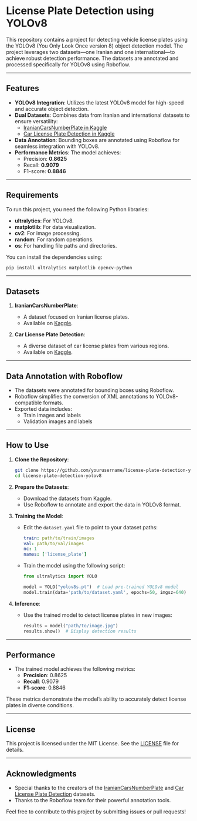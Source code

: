 # License Plate Detection using YOLOv8

This repository contains a project for detecting vehicle license plates using the YOLOv8 (You Only Look Once version 8) object detection model. The project leverages two datasets—one Iranian and one international—to achieve robust detection performance. The datasets are annotated and processed specifically for YOLOv8 using Roboflow.

---

## Features

- **YOLOv8 Integration**: Utilizes the latest YOLOv8 model for high-speed and accurate object detection.
- **Dual Datasets**: Combines data from Iranian and international datasets to ensure versatility:
  - [IranianCarsNumberPlate in Kaggle](https://www.kaggle.com/datasets/skhalili/iraniancarnumberplate)
  - [Car License Plate Detection in Kaggle](https://www.kaggle.com/datasets/andrewmvd/car-plate-detection)
- **Data Annotation**: Bounding boxes are annotated using Roboflow for seamless integration with YOLOv8.
- **Performance Metrics**: The model achieves:
  - Precision: **0.8625**
  - Recall: **0.9079**
  - F1-score: **0.8846**

---

## Requirements

To run this project, you need the following Python libraries:

- **ultralytics**: For YOLOv8.
- **matplotlib**: For data visualization.
- **cv2**: For image processing.
- **random**: For random operations.
- **os**: For handling file paths and directories.

You can install the dependencies using:
```bash
pip install ultralytics matplotlib opencv-python
```

---

## Datasets

1. **IranianCarsNumberPlate**:
   - A dataset focused on Iranian license plates.
   - Available on [Kaggle](https://www.kaggle.com/datasets/skhalili/iraniancarnumberplate).

2. **Car License Plate Detection**:
   - A diverse dataset of car license plates from various regions.
   - Available on [Kaggle](https://www.kaggle.com/datasets/andrewmvd/car-plate-detection).

---

## Data Annotation with Roboflow

- The datasets were annotated for bounding boxes using Roboflow.
- Roboflow simplifies the conversion of XML annotations to YOLOv8-compatible formats.
- Exported data includes:
  - Train images and labels
  - Validation images and labels

---

## How to Use

1. **Clone the Repository**:
   ```bash
   git clone https://github.com/yourusername/license-plate-detection-yolov8.git
   cd license-plate-detection-yolov8
   ```

2. **Prepare the Datasets**:
   - Download the datasets from Kaggle.
   - Use Roboflow to annotate and export the data in YOLOv8 format.

3. **Training the Model**:
   - Edit the `dataset.yaml` file to point to your dataset paths:
     ```yaml
     train: path/to/train/images
     val: path/to/val/images
     nc: 1
     names: ['license_plate']
     ```
   - Train the model using the following script:
     ```python
     from ultralytics import YOLO

     model = YOLO("yolov8s.pt")  # Load pre-trained YOLOv8 model
     model.train(data='path/to/dataset.yaml', epochs=50, imgsz=640)
     ```

4. **Inference**:
   - Use the trained model to detect license plates in new images:
     ```python
     results = model("path/to/image.jpg")
     results.show()  # Display detection results
     ```

---

## Performance

- The trained model achieves the following metrics:
  - **Precision**: 0.8625
  - **Recall**: 0.9079
  - **F1-score**: 0.8846

These metrics demonstrate the model’s ability to accurately detect license plates in diverse conditions.

---

## License

This project is licensed under the MIT License. See the [LICENSE](LICENSE) file for details.

---

## Acknowledgments

- Special thanks to the creators of the [IranianCarsNumberPlate](https://www.kaggle.com/datasets/skhalili/iraniancarnumberplate) and [Car License Plate Detection](https://www.kaggle.com/datasets/andrewmvd/car-plate-detection) datasets.
- Thanks to the Roboflow team for their powerful annotation tools.

Feel free to contribute to this project by submitting issues or pull requests!

